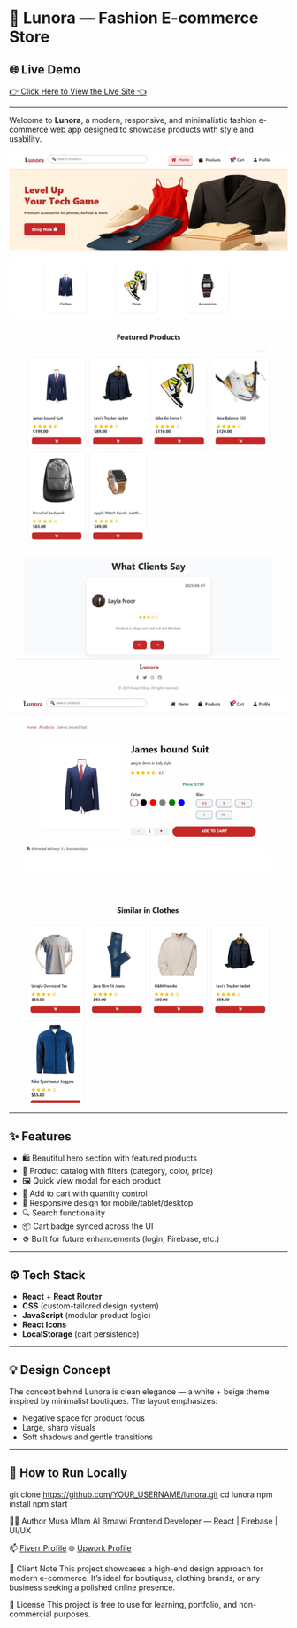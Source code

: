 # 👗 Lunora — Fashion E-commerce Store

## 🌐 **Live Demo**
[ 👉 Click Here to View the Live Site 👈](https://lunoraa.netlify.app/)

---

Welcome to **Lunora**, a modern, responsive, and minimalistic fashion e-commerce web app designed to showcase products with style and usability.

![Hero Screenshot](./public/screenshootHero.jpeg)
![Shop Screenshot](./public/screenshoot.jpeg)

---

## ✨ Features

- 🛍️ Beautiful hero section with featured products
- 👠 Product catalog with filters (category, color, price)
- 🖼️ Quick view modal for each product
- 🛒 Add to cart with quantity control
- 💬 Responsive design for mobile/tablet/desktop
- 🔍 Search functionality
- 📦 Cart badge synced across the UI
- ⚙️ Built for future enhancements (login, Firebase, etc.)

---

## ⚙️ Tech Stack

- **React** + **React Router**
- **CSS** (custom-tailored design system)
- **JavaScript** (modular product logic)
- **React Icons**
- **LocalStorage** (cart persistence)

---

## 💡 Design Concept

The concept behind Lunora is clean elegance — a white + beige theme inspired by minimalist boutiques. The layout emphasizes:
- Negative space for product focus
- Large, sharp visuals
- Soft shadows and gentle transitions

---

## 🚀 How to Run Locally

git clone https://github.com/YOUR_USERNAME/lunora.git
cd lunora
npm install
npm start

👨‍🎨 Author
Musa Mlam Al Brnawi
Frontend Developer — React | Firebase | UI/UX

📫 [Fiverr Profile](https://www.fiverr.com/s/yvaRpbb)
🌐 [Upwork Profile](https://www.upwork.com/freelancers/~01fc5fdd695c924d11)


📌 Client Note
This project showcases a high-end design approach for modern e-commerce. It’s ideal for boutiques, clothing brands, or any business seeking a polished online presence.

📄 License
This project is free to use for learning, portfolio, and non-commercial purposes.